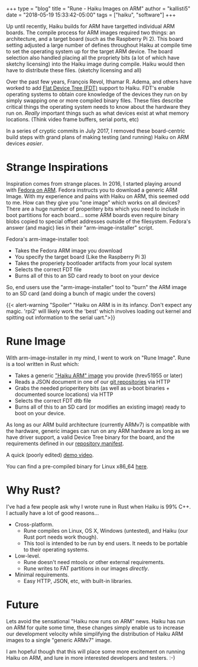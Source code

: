 +++
type = "blog"
title = "Rune - Haiku Images on ARM"
author = "kallisti5"
date = "2018-05-19 15:33:42-05:00"
tags = ["haiku", "software"]
+++

Up until recently, Haiku builds for ARM have targetted individual ARM boards. The compile process for ARM images required two things: an architecture, and a target board (such as the Raspberry Pi 2). This board setting adjusted a large number of defines throughout Haiku at compile time to set the operating system up for the target ARM device. The board selection also handled placing all the propriety bits (a lot of which have sketchy licensing) into the Haiku image during compile. Haiku would then have to distribute these files. (sketchy licensing and all)

Over the past few years, François Revol, Ithamar R. Adema, and others have worked to add [Flat Device Tree (FDT)](https://elinux.org/Device_Tree_Reference) support to Haiku. FDT's enable operating systems to obtain core knowledge of the devices they run on by simply swapping one or more compiled binary files. These files describe critical things the operating system needs to know about the hardware they run on. *Really* important things such as what devices exist at what memory locations. (Think video frame buffers, serial ports, etc)

In a series of cryptic commits in July 2017, I removed these board-centric build steps with grand plans of making testing (and running) Haiku on ARM devices *easier*.

# Strange Inspirations

Inspiration comes from strange places. In 2016, I started playing around with [Fedora on ARM](https://arm.fedoraproject.org/).  Fedora instructs you to download a generic ARM Image. With my experience and pains with Haiku on ARM, this seemed odd to me.  How can they give you "one image" which works on all devices? There are a huge number of properitery bits which you need to include in boot partitions for each board... some ARM boards even require binary blobs copied to special offset addresses outside of the filesystem. Fedora's answer (and magic) lies in their "arm-image-installer" script.

Fedora's arm-image-installer tool:

  * Takes the Fedora ARM image you download
  * You specify the target board (Like the Raspberry Pi 3)
  * Takes the properiety bootloader artifacts from your local system
  * Selects the correct FDT file
  * Burns all of this to an SD card ready to boot on your device

So, end users use the "arm-image-installer" tool to "burn" the ARM image to an SD card (and doing a bunch of magic under the covers)

{{< alert-warning "Spoiler" "Haiku on ARM is in its infancy. Don't expect any magic. 'rpi2' will likely work the 'best' which involves loading out kernel and spitting out information to the serial uart.">}}

# Rune Image

With arm-image-installer in my mind, I went to work on "Rune Image". Rune is a tool written in Rust which:

  * Takes a generic ["Haiku ARM" image](https://download.haiku-os.org/nightly-images/arm/) you provide (hrev51955 or later)
  * Reads a JSON document in one of our [git repositories](https://github.com/haiku/firmware) via HTTP
  * Grabs the needed prioperitery bits (as well as u-boot binaries + documented source locations) via HTTP
  * Selects the correct FDT dtb file
  * Burns all of this to an SD card (or modifies an existing image) ready to boot on your device.

As long as our ARM build architecture (currently ARMv7) is compatible with the hardware, generic images can run on any ARM hardware as long as we have driver support, a valid Device Tree binary for the board, and the requirements defined in our [repository manifest](https://github.com/haiku/firmware/blob/master/manifest.json).

A quick (poorly edited) [demo video](https://vimeo.com/271101255).

You can find a pre-compiled binary for Linux x86_64 [here](https://github.com/kallisti5/rune-image/releases/tag/v0.1.0).

# Why Rust?

I've had a few people ask why I wrote rune in Rust when Haiku is 99% C++. I actually have a lot of good reasons...

  * Cross-platform.
    * Rune compiles on Linux, OS X, Windows (untested), and Haiku (our Rust port needs work though).
    * This tool is intended to be run by end users. It needs to be portable to their operating systems.
  * Low-level.
    * Rune doesn't need mtools or other external requirements.
    * Rune writes to FAT partitions in our images _directly_.
  * Minimal requirements.
    * Easy HTTP, JSON, etc, with built-in libraries.

# Future

Lets avoid the sensational "Haiku now runs on ARM" news.
Haiku has run on ARM for quite some time, these changes simply enable us to increase our development velocity while simplifying the distribution of Haiku ARM images to a single "generic ARMv7" image.

I am hopeful though that this will place some more excitement on running Haiku on ARM, and lure in more interested developers and testers. :-)
